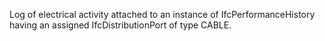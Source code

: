 Log of electrical activity attached to an instance of IfcPerformanceHistory having an assigned IfcDistributionPort of type CABLE.

<!-- end of short definition -->

